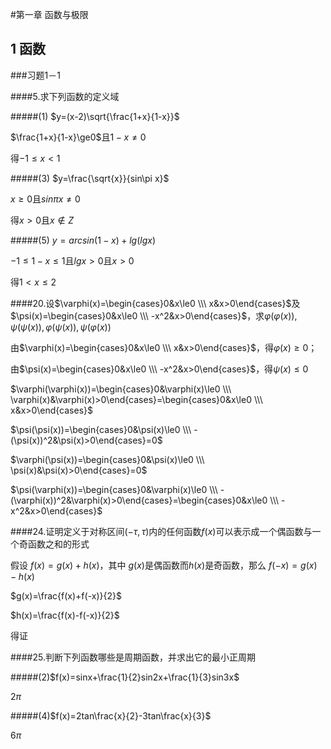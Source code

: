 
#第一章 函数与极限

## 1 函数 

###习题1－1

####5.求下列函数的定义域

#####(1) $y=(x-2)\sqrt{\frac{1+x}{1-x}}$

$\frac{1+x}{1-x}\ge0$且$1-x\ne0$

得$-1\le x<1$

#####(3) $y=\frac{\sqrt{x}}{sin\pi x}$

$x\ge0$且$sin\pi x\ne0$

得$x>0$且$x\notin Z$

#####(5) $y=arcsin(1-x)+lg(lgx)$

$-1\le1-x\le1$且$lgx>0$且$x>0$

得$1<x\le2$

####20.设$\varphi(x)=\begin{cases}0&x\le0 \\\ x&x>0\end{cases}$及$\psi(x)=\begin{cases}0&x\le0 \\\ -x^2&x>0\end{cases}$，求$\varphi(\varphi(x)),\psi(\psi(x)),\varphi(\psi(x)),\psi(\varphi(x))$

由$\varphi(x)=\begin{cases}0&x\le0 \\\ x&x>0\end{cases}$，得$\varphi(x)\ge0$；

由$\psi(x)=\begin{cases}0&x\le0 \\\ -x^2&x>0\end{cases}$，得$\psi(x)\le0$

$\varphi(\varphi(x))=\begin{cases}0&\varphi(x)\le0 \\\ \varphi(x)&\varphi(x)>0\end{cases}=\begin{cases}0&x\le0 \\\ x&x>0\end{cases}$

$\psi(\psi(x))=\begin{cases}0&\psi(x)\le0 \\\ -(\psi(x))^2&\psi(x)>0\end{cases}=0$

$\varphi(\psi(x))=\begin{cases}0&\psi(x)\le0 \\\ \psi(x)&\psi(x)>0\end{cases}=0$

$\psi(\varphi(x))=\begin{cases}0&\varphi(x)\le0 \\\ -(\varphi(x))^2&\varphi(x)>0\end{cases}=\begin{cases}0&x\le0 \\\ -x^2&x>0\end{cases}$

####24.证明定义于对称区间$(-\tau,\tau)$内的任何函数$f(x)$可以表示成一个偶函数与一个奇函数之和的形式

假设 $f(x)=g(x)+h(x)$，其中 $g(x)$是偶函数而$h(x)$是奇函数，那么 $f(-x)=g(x)-h(x)$

$g(x)=\frac{f(x)+f(-x)}{2}$

$h(x)=\frac{f(x)-f(-x)}{2}$

得证

####25.判断下列函数哪些是周期函数，并求出它的最小正周期

#####(2)$f(x)=sinx+\frac{1}{2}sin2x+\frac{1}{3}sin3x$

$2\pi$

#####(4)$f(x)=2tan\frac{x}{2}-3tan\frac{x}{3}$

$6\pi$
